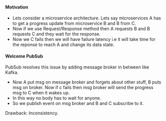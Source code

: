 #### Motivation

- Lets consider a microservice architecture. Lets say microservices A has to get a progress update from microservice B and B from C.
- Now if we use Request/Response method then A requests B and B requests C and they wait for the response.
- Now we C fails then we will have failure latency i.e it will take time for the reponse to reach A and change its data state.

#### Welcome PubSub

PubSub resolves this issue by adding message broker in between like Kafka. 
- Now A put msg on message broker and forgets about other stuff, B puts msg on broker. Now if c fails then msg broker will send the progress msg to C when it wakes up.
- In this way no body has to wait for anyone.
- So we publish event on msg broker and B and C subscribe to it.

Drawback:
Inconsistency.
